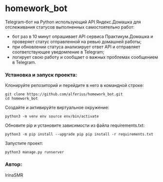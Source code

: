 # homework_bot

Telegram-бот на Python использующий API Яндекс.Домашка для отслеживания статусов выполненных самостоятельно работ:

- бот раз в 10 минут опрашивает API сервиса Практикум.Домашка и проверяет статус отправленной на ревью домашней работы;
- при обновлении статуса анализирует ответ API и отправляет соответствующее уведомление в Telegram;
- логирует свою работу и сообщает о важных проблемах сообщением в Telegram.

### Установка и запуск проекта:

Клонируйте репозиторий и перейдите в него в командной строке:
```
git clone https://github.com/alferius/homework_bot.git 
cd homework_bot
```

Cоздайте и активируйте виртуальное окружение:
```
python3 -m venv env source env/bin/activate
```

Обновите pip и установите зависимости из файла requirements.txt:
```
python3 -m pip install --upgrade pip pip install -r requirements.txt
```

Запустите проект:
```
python3 manage.py runserver
```

### Автор:
IrinaSMR
